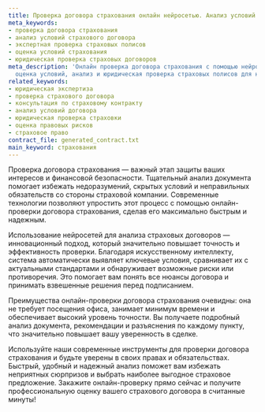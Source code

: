 ```yaml
---
title: Проверка договора страхования онлайн нейросетью. Анализ условий и консультаця
meta_keywords:
- проверка договора страхования
- анализ условий страхового договора
- экспертная проверка страховых полисов
- оценка условий страхования
- юридическая проверка страховых договоров
meta_description: 'Онлайн проверка договора страхования с помощью нейросети: экспертная
  оценка условий, анализ и юридическая проверка страховых полисов для надежной защиты.'
related_keywords:
- юридическая экспертиза
- проверка страхового договора
- консультация по страховому контракту
- анализ условий договора
- юридическая проверка страховки
- оценка правовых рисков
- страховое право
contract_file: generated_contract.txt
main_keyword: страхования
---
```


Проверка договора страхования — важный этап защиты ваших интересов и финансовой безопасности. Тщательный анализ документа помогает избежать недоразумений, скрытых условий и неправильных обязательств со стороны страховой компании. Современные технологии позволяют упростить этот процесс с помощью онлайн-проверки договора страхования, сделав его максимально быстрым и надежным.

Использование нейросетей для анализа страховых договоров — инновационный подход, который значительно повышает точность и эффективность проверки. Благодаря искусственному интеллекту, система автоматически выявляет ключевые условия, сравнивает их с актуальными стандартами и обнаруживает возможные риски или противоречия. Это помогает вам понять все нюансы договора и принимать взвешенные решения перед подписанием.

Преимущества онлайн-проверки договора страхования очевидны: она не требует посещения офиса, занимает минимум времени и обеспечивает высокий уровень точности. Вы получаете подробный анализ документа, рекомендации и разъяснения по каждому пункту, что значительно повышает вашу уверенность в сделке.

Используйте наши современные инструменты для проверки договора страхования и будьте уверены в своих правах и обязательствах. Быстрый, удобный и надежный анализ поможет вам избежать неприятных сюрпризов и выбрать наиболее выгодное страховое предложение. Закажите онлайн-проверку прямо сейчас и получите профессиональную оценку вашего страхового договора в считанные минуты!